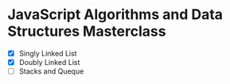 # JavaScript Algorithms and Data Structures Masterclass 

- [x] Singly Linked List
- [x] Doubly Linked List
- [ ] Stacks and Queque
